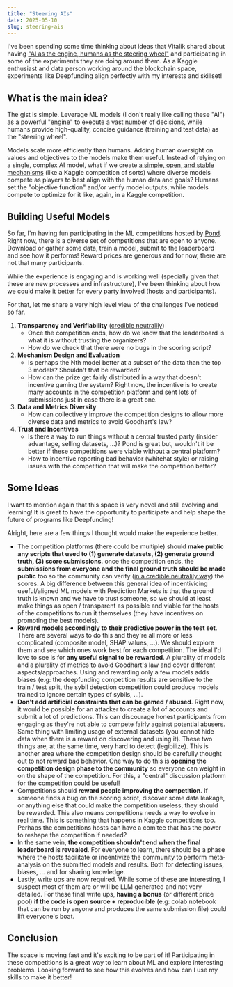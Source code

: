```yaml
---
title: "Steering AIs"
date: 2025-05-10
slug: steering-ais
---
```


I've been spending some time thinking about ideas that Vitalik shared about having ["AI as the engine, humans as the steering wheel"](https://vitalik.eth.limo/general/2025/02/28/aihumans.html) and participating in some of the experiments they are doing around them. As a Kaggle enthusiast and data person working around the blockchain space, experiments like Deepfunding align perfectly with my interests and skillset!

## What is the main idea?

The gist is simple. Leverage ML models (I don't really like calling these "AI") as a powerful "engine" to execute a vast number of decisions, while humans provide high-quality, concise guidance (training and test data) as the "steering wheel".

Models scale more efficiently than humans. Adding human oversight on values and objectives to the models make them useful.
Instead of relying on a single, complex AI model, what if we create [a simple, open, and stable mechanisms](https://nakamoto.com/credible-neutrality/) (like a Kaggle competition of sorts) where diverse models compete as players to best align with the human data and goals?
Humans set the "objective function" and/or verify model outputs, while models compete to optimize for it like, again, in a Kaggle competition.

## Building Useful Models

So far, I'm having fun participating in the ML competitions hosted by [Pond](https://cryptopond.xyz/modelfactory/list). Right now, there is a diverse set of competitions that are open to anyone. Download or gather some data, train a model, submit to the leaderboard and see how it performs! Reward prices are generous and for now, there are not that many participants.

While the experience is engaging and is working well (specially given that these are new processes and infrastructure), I've been thinking about how we could make it better for every party involved (hosts and participants).

For that, let me share a very high level view of the challenges I've noticed so far.

1. **Transparency and Verifiability** ([credible neutralily](https://nakamoto.com/credible-neutrality/))
   - Once the competition ends, how do we know that the leaderboard is what it is without trusting the organizers?
   - How do we check that there were no bugs in the scoring script?
2. **Mechanism Design and Evaluation**
   - Is perhaps the Nth model better at a subset of the data than the top 3 models? Shouldn't that be rewarded?
   - How can the prize get fairly distributed in a way that doesn't incentive gaming the system? Right now, the incentive is to create many accounts in the competition platform and sent lots of submissions just in case there is a great one.
3. **Data and Metrics Diversity**
   - How can collectively improve the competition designs to allow more diverse data and metrics to avoid Goodhart's law?
4. **Trust and Incentives**
   - Is there a way to run things without a central trusted party (insider advantage, selling datasets, ...)? Pond is great but, wouldn't it be better if these competitions were viable without a central platform?
   - How to incentive reporting bad behavior (whitehat style) or raising issues with the competition that will make the competition better?

## Some Ideas

I want to mention again that this space is very novel and still evolving and learning! It is great to have the opportunity to participate and help shape the future of programs like Deepfunding!

Alright, here are a few things I thought would make the experience better.

- The competition platforms (there could be multiple) should **make public any scripts that used to (1) generate datasets, (2) generate ground truth, (3) score submissions**. once the competition ends, the **submissions from everyone and the final ground truth should be made public** too so the community can verify ([in a credible neutralily way](https://nakamoto.com/credible-neutrality/)) the scores. A big difference between this general idea of incentivicing useful/aligned ML models with Prediction Markets is that the ground truth is known and we have to trust someone, so we should at least make things as open / transparent as possible and viable for the hosts of the competitions to run it themselves (they have incentives on promoting the best models).
- **Reward models accordingly to their predictive power in the test set**. There are several ways to do this and they're all more or less complicated (composite model, SHAP values, ...). We should explore them and see which ones work best for each competition. The ideal I'd love to see is for **any useful signal to be rewarded**. A plurality of models and a plurality of metrics to avoid Goodhart's law and cover different aspects/approaches. Using and rewarding only a few models adds biases (e.g: the deepfunding competition results are sensitive to the train / test split, the sybil detection competition could produce models trained to ignore certain types of sybils, ...).
- **Don't add artificial constraints that can be gamed / abused**. Right now, it would be possible for an attacker to create a lot of accounts and submit a lot of predictions. This can discourage honest participants from engaging as they're not able to compete fairly against potential abusers. Same thing with limiting usage of external datasets (you cannot hide data when there is a reward on discovering and using it). These two things are, at the same time, very hard to detect (legibilize). This is another area where the competition design should be carefully thought out to not reward bad behavior. One way to do this is **opening the competition design phase to the community** so everyone can weight in on the shape of the competition. For this, a "central" discussion platform for the competition could be useful!
- Competitions should **reward people improving the competition**. If someone finds a bug on the scoring script, discover some data leakage, or anything else that could make the competition useless, they should be rewarded. This also means competitions needs a way to evolve in real time. This is something that happens in Kaggle competitions too. Perhaps the competitions hosts can have a comitee that has the power to reshape the competition if needed?
- In the same vein, **the competition shouldn't end when the final leaderboard is revealed**. For everyone to learn, there should be a phase where the hosts facilitate or incentivize the community to perform meta-analysis on the submitted models and results. Both for detecting issues, biases, ... and for sharing knowledge.
- Lastly, write ups are now required. While some of these are interesting, I suspect most of them are or will be LLM generated and not very detailed. For these final write ups, **having a bonus** (or different price pool) **if the code is open source + reproducible** (e.g: colab notebook that can be run by anyone and produces the same submission file) could lift everyone's boat.

## Conclusion

The space is moving fast and it's exciting to be part of it! Participating in these competitions is a great way to learn about ML and explore interesting problems. Looking forward to see how this evolves and how can I use my skills to make it better!
